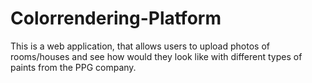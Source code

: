# Colorrendering-Platform
This is a web application, that allows users to upload photos of rooms/houses and see how would they look like with different types of paints from the PPG company.
